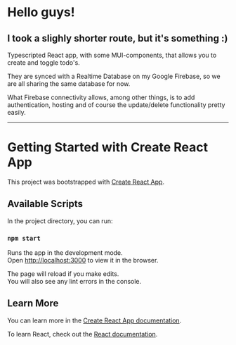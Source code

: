 # Hello guys!

## I took a slighly shorter route, but it's something :)

Typescripted React app, with some MUI-components, that allows you to create and toggle todo's.

They are synced with a Realtime Database on my Google Firebase, so we are all sharing the same database for now.


What Firebase connectivity allows, among other things, is to add authentication, hosting and of course the update/delete functionality pretty easily.


_____
# Getting Started with Create React App

This project was bootstrapped with [Create React App](https://github.com/facebook/create-react-app).

## Available Scripts

In the project directory, you can run:

### `npm start`

Runs the app in the development mode.\
Open [http://localhost:3000](http://localhost:3000) to view it in the browser.

The page will reload if you make edits.\
You will also see any lint errors in the console.

## Learn More

You can learn more in the [Create React App documentation](https://facebook.github.io/create-react-app/docs/getting-started).

To learn React, check out the [React documentation](https://reactjs.org/).
